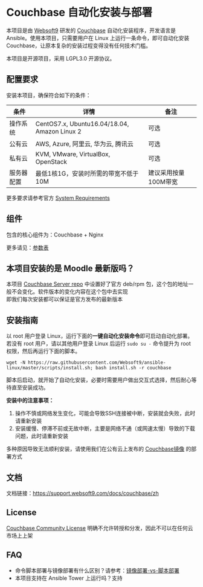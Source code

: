 # Couchbase 自动化安装与部署

本项目是由 [Websoft9](https://www.websoft9.com) 研发的 [Couchbase](https://www.couchbase.com/) 自动化安装程序，开发语言是 Ansible。使用本项目，只需要用户在 Linux 上运行一条命令，即可自动化安装 Couchbase，让原本复杂的安装过程变得没有任何技术门槛。  

本项目是开源项目，采用 LGPL3.0 开源协议。

## 配置要求

安装本项目，确保符合如下的条件：

| 条件       | 详情       | 备注  |
| ------------ | ------------ | ----- |
| 操作系统       | CentOS7.x, Ubuntu16.04/18.04, Amazon Linux 2  |  可选 |
| 公有云| AWS, Azure, 阿里云, 华为云, 腾讯云 | 可选 |
| 私有云|  KVM, VMware, VirtualBox, OpenStack | 可选 |
| 服务器配置 | 最低1核1G，安装时所需的带宽不低于10M |  建议采用按量100M带宽 |

更多要求请参考官方 [System Requirements](https://docs.couchbase.com/server/6.5/install/plan-for-production.html)

## 组件

包含的核心组件为：Couchbase + Nginx

更多请见：[参数表](/docs/zh/stack-components.md)

## 本项目安装的是 Moodle 最新版吗？

本项目 [Couchbase Server repo](/roles/couchbase/tasks/main.yml) 中设置好了官方 deb/rpm 包，这个包的地址一般不会变化。软件版本的变化内容在这个包中去实现  
即我们每次安装都可以保证是官方发布的最新版本 

## 安装指南

以 root 用户登录 Linux，运行下面的**一键自动化安装命令**即可启动自动化部署。若没有 root 用户，请以其他用户登录 Linux 后运行 `sudo su -` 命令提升为 root 权限，然后再运行下面的脚本。

```
wget -N https://raw.githubusercontent.com/Websoft9/ansible-linux/master/scripts/install.sh; bash install.sh -r couchbase
```

脚本后启动，就开始了自动化安装，必要时需要用户做出交互式选择，然后耐心等待直至安装成功。

**安装中的注意事项：**  

1. 操作不慎或网络发生变化，可能会导致SSH连接被中断，安装就会失败，此时请重新安装
2. 安装缓慢、停滞不前或无故中断，主要是网络不通（或网速太慢）导致的下载问题，此时请重新安装

多种原因导致无法顺利安装，请使用我们在公有云上发布的 [Couchbase镜像](https://apps.websoft9.com/couchbase) 的部署方式


## 文档

文档链接：https://support.websoft9.com/docs/couchbase/zh

## License

[Couchbase Community License](https://www.couchbase.com/community-license-agreement) 明确不允许转授和分发，因此不可以在任何云市场上上架

## FAQ

- 命令脚本部署与镜像部署有什么区别？请参考：[镜像部署-vs-脚本部署](https://support.websoft9.com/docs/faq/zh/bz-product.html#镜像部署-vs-脚本部署)
- 本项目支持在 Ansible Tower 上运行吗？支持

